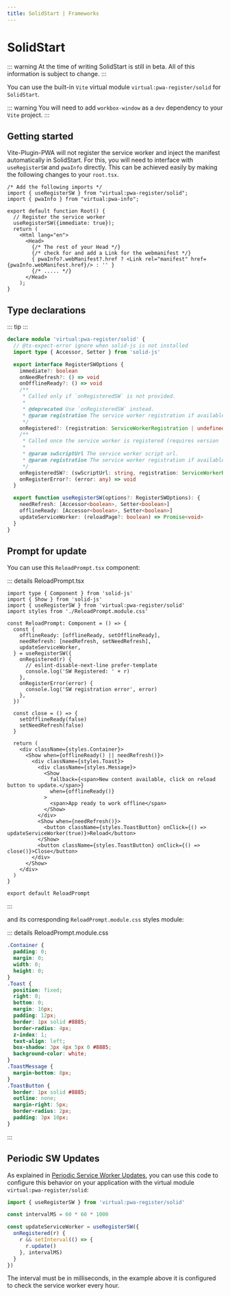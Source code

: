 ```yaml
---
title: SolidStart | Frameworks
---
```


# SolidStart

::: warning
At the time of writing SolidStart is still in beta. All of this information is subject to change.
:::

You can use the built-in `Vite` virtual module `virtual:pwa-register/solid` for `SolidStart`.

::: warning
You will need to add `workbox-window` as a `dev` dependency to your `Vite` project.
:::

## Getting started

Vite-Plugin-PWA will not register the service worker and inject the manifest automatically in SolidStart. For this,
you will need to interface with `useRegisterSW` and `pwaInfo` directly. This can be achieved easily by making the
following changes to your `root.tsx`.

```tsx
/* Add the following imports */
import { useRegisterSW } from "virtual:pwa-register/solid";
import { pwaInfo } from "virtual:pwa-info";

export default function Root() {
  // Register the service worker
  useRegisterSW({immediate: true});
  return (
    <Html lang="en">
      <Head>
        {/* The rest of your Head */}
        {/* check for and add a Link for the webmanifest */}
        { pwaInfo?.webManifest?.href ? <Link rel="manifest" href={pwaInfo.webManifest.href}/> : '' }
        {/* ..... */}
      </Head>
    );
}
```


## Type declarations

::: tip
<TypeScriptError2307 />
:::

```ts
declare module 'virtual:pwa-register/solid' {
  // @ts-expect-error ignore when solid-js is not installed
  import type { Accessor, Setter } from 'solid-js'

  export interface RegisterSWOptions {
    immediate?: boolean
    onNeedRefresh?: () => void
    onOfflineReady?: () => void
    /**
     * Called only if `onRegisteredSW` is not provided.
     *
     * @deprecated Use `onRegisteredSW` instead.
     * @param registration The service worker registration if available.
     */
    onRegistered?: (registration: ServiceWorkerRegistration | undefined) => void
    /**
     * Called once the service worker is registered (requires version `0.12.8+`).
     *
     * @param swScriptUrl The service worker script url.
     * @param registration The service worker registration if available.
     */
    onRegisteredSW?: (swScriptUrl: string, registration: ServiceWorkerRegistration | undefined) => void
    onRegisterError?: (error: any) => void
  }

  export function useRegisterSW(options?: RegisterSWOptions): {
    needRefresh: [Accessor<boolean>, Setter<boolean>]
    offlineReady: [Accessor<boolean>, Setter<boolean>]
    updateServiceWorker: (reloadPage?: boolean) => Promise<void>
  }
}
```

## Prompt for update

You can use this `ReloadPrompt.tsx` component:

::: details ReloadPrompt.tsx
```tsx
import type { Component } from 'solid-js'
import { Show } from 'solid-js'
import { useRegisterSW } from 'virtual:pwa-register/solid'
import styles from './ReloadPrompt.module.css'

const ReloadPrompt: Component = () => {
  const {
    offlineReady: [offlineReady, setOfflineReady],
    needRefresh: [needRefresh, setNeedRefresh],
    updateServiceWorker,
  } = useRegisterSW({
    onRegistered(r) {
      // eslint-disable-next-line prefer-template
      console.log('SW Registered: ' + r)
    },
    onRegisterError(error) {
      console.log('SW registration error', error)
    },
  })

  const close = () => {
    setOfflineReady(false)
    setNeedRefresh(false)
  }

  return (
    <div className={styles.Container}>
      <Show when={offlineReady() || needRefresh()}>
        <div className={styles.Toast}>
          <div className={styles.Message}>
            <Show
              fallback={<span>New content available, click on reload button to update.</span>}
              when={offlineReady()}
            >
              <span>App ready to work offline</span>
            </Show>
          </div>
          <Show when={needRefresh()}>
            <button className={styles.ToastButton} onClick={() => updateServiceWorker(true)}>Reload</button>
          </Show>
          <button className={styles.ToastButton} onClick={() => close()}>Close</button>
        </div>
      </Show>
    </div>
  )
}

export default ReloadPrompt
```
:::

and its corresponding `ReloadPrompt.module.css` styles module:

::: details ReloadPrompt.module.css
```css
.Container {
  padding: 0;
  margin: 0;
  width: 0;
  height: 0;
}
.Toast {
  position: fixed;
  right: 0;
  bottom: 0;
  margin: 16px;
  padding: 12px;
  border: 1px solid #8885;
  border-radius: 4px;
  z-index: 1;
  text-align: left;
  box-shadow: 3px 4px 5px 0 #8885;
  background-color: white;
}
.ToastMessage {
  margin-bottom: 8px;
}
.ToastButton {
  border: 1px solid #8885;
  outline: none;
  margin-right: 5px;
  border-radius: 2px;
  padding: 3px 10px;
}
```
:::

## Periodic SW Updates

As explained in [Periodic Service Worker Updates](/guide/periodic-sw-updates), you can use this code to configure this behavior on your application with the virtual module `virtual:pwa-register/solid`:

```ts
import { useRegisterSW } from 'virtual:pwa-register/solid'

const intervalMS = 60 * 60 * 1000

const updateServiceWorker = useRegisterSW({
  onRegistered(r) {
    r && setInterval(() => {
      r.update()
    }, intervalMS)
  }
})
```

The interval must be in milliseconds, in the example above it is configured to check the service worker every hour.
